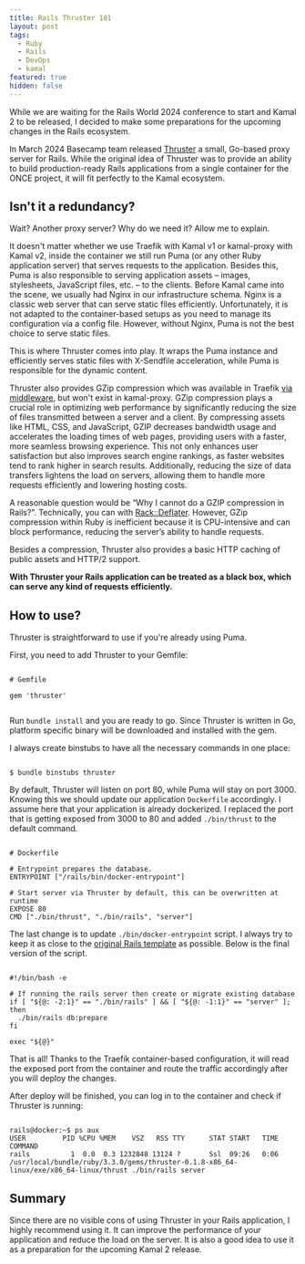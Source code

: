 ```yaml
---
title: Rails Thruster 101
layout: post
tags:
  - Ruby
  - Rails
  - DevOps
  - kamal
featured: true
hidden: false
---
```


While we are waiting for the Rails World 2024 conference to start and Kamal 2 to be released, I decided to make some preparations for the upcoming changes in the Rails ecosystem.

In March 2024 Basecamp team released [Thruster](https://github.com/basecamp/thruster/) a small, Go-based proxy server for Rails. While the original idea of Thruster was to provide an ability to build production-ready Rails applications from a single container for the ONCE project, it will fit perfectly to the Kamal ecosystem.

## Isn't it a redundancy?

Wait? Another proxy server? Why do we need it? Allow me to explain.

It doesn't matter whether we use Traefik with Kamal v1 or kamal-proxy with Kamal v2, inside the container we still run Puma (or any other Ruby application server) that serves requests to the application. Besides this, Puma is also responsible to serving application assets – images, stylesheets, JavaScript files, etc. – to the clients. Before Kamal came into the scene, we usually had Nginx in our infrastructure schema. Nginx is a classic web server that can serve static files efficiently. Unfortunately, it is not adapted to the container-based setups as you need to manage its configuration via a config file. However, without Nginx, Puma is not the best choice to serve static files.

This is where Thruster comes into play. It wraps the Puma instance and efficiently serves static files with X-Sendfile acceleration, while Puma is responsible for the dynamic content.

Thruster also provides GZip compression which was available in Traefik [via middleware](https://doc.traefik.io/traefik/middlewares/http/compress/), but won't exist in kamal-proxy. GZip compression plays a crucial role in optimizing web performance by significantly reducing the size of files transmitted between a server and a client. By compressing assets like HTML, CSS, and JavaScript, GZIP decreases bandwidth usage and accelerates the loading times of web pages, providing users with a faster, more seamless browsing experience. This not only enhances user satisfaction but also improves search engine rankings, as faster websites tend to rank higher in search results. Additionally, reducing the size of data transfers lightens the load on servers, allowing them to handle more requests efficiently and lowering hosting costs.

A reasonable question would be “Why I cannot do a GZIP compression in Rails?”.
Technically, you can with [Rack::Deflater](https://github.com/rack/rack/blob/main/lib/rack/deflater.rb). However, GZip compression within Ruby is inefficient because it is CPU-intensive and can block performance, reducing the server’s ability to handle requests.

Besides a compression, Thruster also provides a basic HTTP caching of public assets and HTTP/2 support.

**With Thruster your Rails application can be treated as a black box, which can serve any kind of requests efficiently.**

## How to use?

Thruster is straightforward to use if you're already using Puma.

First, you need to add Thruster to your Gemfile:

<pre class="language-ruby"><code>
# Gemfile

gem 'thruster'

</code></pre>

Run `bundle install` and you are ready to go. Since Thruster is written in Go, platform specific binary will be downloaded and installed with the gem.

I always create binstubs to have all the necessary commands in one place:

<pre class="language-bash"><code>
$ bundle binstubs thruster
</code></pre>

By default, Thruster will listen on port 80, while Puma will stay on port 3000. Knowing this we should update our application `Dockerfile` accordingly. I assume here that your application is already dockerized. I replaced the port that is getting exposed from 3000 to 80 and added `./bin/thrust` to the default command.

<pre class="language-dockerfile"><code>
# Dockerfile

# Entrypoint prepares the database.
ENTRYPOINT ["/rails/bin/docker-entrypoint"]

# Start server via Thruster by default, this can be overwritten at runtime
EXPOSE 80
CMD ["./bin/thrust", "./bin/rails", "server"]
</code></pre>

The last change is to update `./bin/docker-entrypoint` script. I always try to keep it as close to the [original Rails template](https://github.com/rails/rails/blob/main/railties/lib/rails/generators/rails/app/templates/docker-entrypoint.tt) as possible. Below is the final version of the script.

<pre class="language-bash"><code>
#!/bin/bash -e

# If running the rails server then create or migrate existing database
if [ "${@: -2:1}" == "./bin/rails" ] && [ "${@: -1:1}" == "server" ]; then
  ./bin/rails db:prepare
fi

exec "${@}"
</code></pre>

That is all! Thanks to the Traefik container-based configuration, it will read the exposed port from the container and route the traffic accordingly after you will deploy the changes.

After deploy will be finished, you can log in to the container and check if Thruster is running:

<pre class="language-bash"><code>
rails@docker:~$ ps aux
USER         PID %CPU %MEM    VSZ   RSS TTY      STAT START   TIME COMMAND
rails          1  0.0  0.3 1232848 13124 ?       Ssl  09:26   0:06 /usr/local/bundle/ruby/3.3.0/gems/thruster-0.1.8-x86_64-linux/exe/x86_64-linux/thrust ./bin/rails server
</code></pre>

## Summary

Since there are no visible cons of using Thruster in your Rails application, I highly recommend using it. It can improve the performance of your application and reduce the load on the server. It is also a good idea to use it as a preparation for the upcoming Kamal 2 release.
